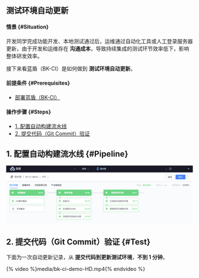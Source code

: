 测试环境自动更新
---

#### 情景 {#Situation}
开发同学完成功能开发、本地测试通过后，运维通过自动化工具或人工登录服务器更新，由于开发和运维存在 **沟通成本**，导致持续集成的测试环节效率低下，影响整体研发效率。

接下来看蓝盾（BK-CI）是如何做到 **测试环境自动更新**。

#### 前提条件 {#Prerequisites}

- [部署蓝盾（BK-CI）](https://github.com/Tencent/bk-ci)

#### 操作步骤 {#Steps}
- [1. 配置自动构建流水线](#Pipeline)
- [2. 提交代码（Git Commit）验证](#Test)

## 1. 配置自动构建流水线 {#Pipeline}

![bk-ci-demo](media/bk-ci-demo.png)

## 2. 提交代码（Git Commit）验证 {#Test}

下面为一次自动更新记录，从 **提交代码到更新测试环境**，**不到 1 分钟**。

{% video %}media/bk-ci-demo-HD.mp4{% endvideo %}


